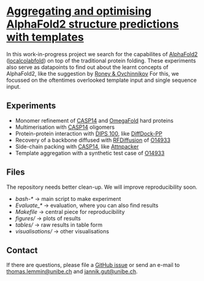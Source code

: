 # [Aggregating and optimising AlphaFold2 structure predictions with templates](https://github.com/ibmm-unibe-ch/template-analysis)

In this work-in-progress project we search for the capabilites of [AlphaFold2](https://github.com/deepmind/alphafold) ([localcolabfold](https://github.com/YoshitakaMo/localcolabfold)) on top of the traditional protein folding.
These experiments also serve as datapoints to find out about the learnt concepts of AlphaFold2, like the suggestion by [Roney & Ovchinnikov](https://journals.aps.org/prl/abstract/10.1103/PhysRevLett.129.238101) 
For this, we focussed on the oftentimes overlooked template input and single sequence input.

## Experiments
- Monomer refinement of [CASP14](https://predictioncenter.org/casp14/targetlist.cgi) and [OmegaFold](https://github.com/HeliXonProtein/OmegaFold) hard proteins
- Multimerisation with [CASP14](https://predictioncenter.org/casp14/targetlist.cgi) oligomers
- Protein-protein interaction with [DIPS 100](https://github.com/drorlab/DIPS), like [DiffDock-PP](https://github.com/ketatam/DiffDock-PP)
- Recovery of a backbone diffused with [RFDiffusion](https://github.com/RosettaCommons/RFdiffusion) of [O14933](https://alphafold.ebi.ac.uk/entry/O14933)
- Side-chain packing with [CASP14](https://predictioncenter.org/casp14/targetlist.cgi), like [Attnpacker](https://github.com/MattMcPartlon/AttnPacker)
- Template aggregation with a synthetic test case of [O14933](https://alphafold.ebi.ac.uk/entry/O14933)

## Files
The repository needs better clean-up. We will improve reproducibility soon.
- *bash-\** &rightarrow; main script to make experiment
- *Evaluate_\** &rightarrow; evaluation, where you can also find results
- *Makefile* &rightarrow; central piece for reproducibility
- *figures/* &rightarrow; plots of results
- *tables/* &rightarrow; raw results in table form
- *visualisations/* &rightarrow; other visualisations

## Contact
If there are questions, please file a [GitHub issue](https://github.com/ibmm-unibe-ch/template-analysis/issues) or send an e-mail to thomas.lemmin@unibe.ch and jannik.gut@unibe.ch.